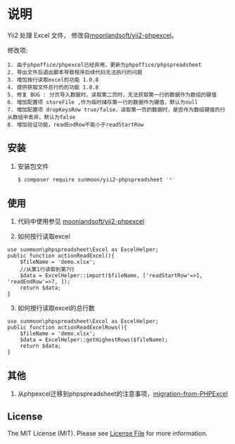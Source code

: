 # 说明

Yii2 处理 Excel 文件， 修改自[moonlandsoft/yii2-phpexcel](https://github.com/moonlandsoft/yii2-phpexcel)。

 修改项:
    
    1. 由于phpoffice/phpexcel已经弃用，更新为phpoffice/phpspreadsheet
    2. 导出文件后退出脚本导致程序后续代码无法执行的问题
    3. 增加按行读取excel的功能 1.0.8
    4. 提供获取文件总行的的功能 1.0.8
    5. 修复 BUG : 分页导入数据时，读取第二页时，无法获取第一行的数据作为数组的键值
    6. 增加配置项 storeFile ,作为临时储存第一行的数据作为键值，默认为null
    7. 增加配置项 dropKeysRow true/false，读取第一页的数据时，是否作为数组键值的行从数组中丢弃，默认为false
    8. 增加验证功能，readEndRow不能小于readStartRow

## 安装

 1. 安装包文件

	``` bash
	$ composer require sunmoon/yii2-phpspreadsheet '*'
	```

## 使用

1. 代码中使用参见 [moonlandsoft/yii2-phpexcel](https://github.com/moonlandsoft/yii2-phpexcel)

2. 如何按行读取excel

```
use sunmoon\phpspreadsheet\Excel as ExcelHelper;
public function actionReadExcel(){
    $fileName = 'demo.xlsx';
    //从第1行读取到第7行
    $data = ExcelHelper::import($fileName, ['readStartRow'=>1, 'readEndRow'=>7, ]);
    return $data;
}
```

3. 如何按行读取excel的总行数

```
use sunmoon\phpspreadsheet\Excel as ExcelHelper;
public function actionReadExcelRows(){
    $fileName = 'demo.xlsx';
    $data = ExcelHelper::getHighestRows($fileName);
    return $data;
}
```
## 其他

1. 从phpexcel迁移到phpspreadsheet的注意事项，[migration-from-PHPExcel](https://phpspreadsheet.readthedocs.io/en/develop/topics/migration-from-PHPExcel/)

## License

The MIT License (MIT). Please see [License File](LICENSE.md) for more information.
